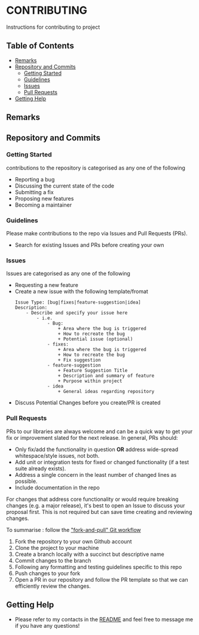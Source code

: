 # CONTRIBUTING

Instructions for contributing to project

## Table of Contents
* [Remarks](#remarks)
* [Repository and Commits](#repository-and-commits)
	- [Getting Started](#getting-started)
	- [Guidelines](#guidelines)
	- [Issues](#issues)
	- [Pull Requests](#pull-requests)
* [Getting Help](#getting-help)

## Remarks

## Repository and Commits

### Getting Started

contributions to the repository is categorised as any one of the following

- Reporting a bug
- Discussing the current state of the code
- Submitting a fix
- Proposing new features
- Becoming a maintainer

### Guidelines

Please make contributions to the repo via Issues and Pull Requests (PRs).

- Search for existing Issues and PRs before creating your own

### Issues

Issues are categorised as any one of the following

- Requesting a new feature
- Create a new issue with the following template/fromat
    ```
    Issue Type: [bug|fixes|feature-suggestion|idea]
    Description:
        - Describe and specify your issue here
            - i.e.
                - Bug:
                    + Area where the bug is triggered
                    + How to recreate the bug
                    + Potential issue (optional)
                - fixes:
                    + Area where the bug is triggered
                    + How to recreate the bug
                    + Fix suggestion
                - feature-suggestion
                    + Feature Suggestion Title
                    + Description and summary of feature
                    + Purpose within project
                - idea
                    + General ideas regarding repository
    ```
- Discuss Potential Changes before you create/PR is created

### Pull Requests

PRs to our libraries are always welcome and can be a quick way to get your fix or improvement slated for the next release. In general, PRs should:

- Only fix/add the functionality in question **OR** address wide-spread whitespace/style issues, not both.
- Add unit or integration tests for fixed or changed functionality (if a test suite already exists).
- Address a single concern in the least number of changed lines as possible.
- Include documentation in the repo

For changes that address core functionality or would require breaking changes (e.g. a major release), it's best to open an Issue to discuss your proposal first. This is not required but can save time creating and reviewing changes.

To summarise : follow the ["fork-and-pull" Git workflow](https://github.com/susam/gitpr)

1. Fork the repository to your own Github account
2. Clone the project to your machine
3. Create a branch locally with a succinct but descriptive name
4. Commit changes to the branch
5. Following any formatting and testing guidelines specific to this repo
6. Push changes to your fork
7. Open a PR in our repository and follow the PR template so that we can efficiently review the changes.

## Getting Help

- Please refer to my contacts in the [README](README.md) and feel free to message me if you have any questions!



